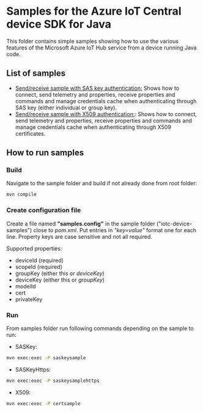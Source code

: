 # Samples for the Azure IoT Central device SDK for Java
This folder contains simple samples showing how to use the various features of the Microsoft Azure IoT Hub service from a device running Java code.

## List of samples
- [Send/receive sample with SAS key authentication:](./src/main/java/samples/com/github/lucadruda/iotc/device/SasKeySample.java) Shows how to connect, send telemetry and properties, receive properties and commands and manage credentials cache when authenticating through SAS key (either individual or group key).
- [Send/receive sample with X509 authentication:](./src/main/java/samples/com/github/lucadruda/iotc/device/X509Sample.java): Shows how to connect, send telemetry and properties, receive properties and commands and manage credentials cache when authenticating through X509 certificates.

## How to run samples

### Build
Navigate to the sample folder and build if not already done from root folder:
```sh
mvn compile
```

### Create configuration file
Create a file named **"samples.config"** in the sample folder ("iotc-device-samples") close to _pom.xml_.
Put entries in _"key=value"_ format one for each line.
Property keys are case sensitive and not all required.

Supported properties:
- deviceId (required)
- scopeId (required)
- groupKey (either this or _deviceKey_)
- deviceKey (either this or _groupKey_)
- modelId
- cert
- privateKey

### Run

From samples folder run following commands depending on the sample to run:
- SASKey:
```sh
mvn exec:exec -P saskeysample
```
- SASKeyHttps:
```sh
mvn exec:exec -P saskeysamplehttps
```
- X509:
```sh
mvn exec:exec -P certsample
```

